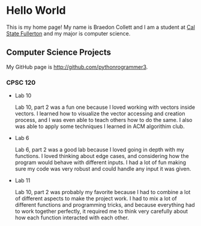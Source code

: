 # Hello World

This is my home page! My name is Braedon Collett and I am a student at [Cal State Fullerton](http://www.fullerton.edu/) and my major is computer science.

## Computer Science Projects

My GitHub page is http://github.com/pythonrogrammer3.

### CPSC 120

* Lab 10

    Lab 10, part 2 was a fun one because I loved working with vectors inside vectors. I learned how to visualize the vector accessing and creation process, and I was even able to teach others how to do the same. I also was able to apply some techniques I learned in ACM algorithim club.
* Lab 6

    Lab 6, part 2 was a good lab because I loved going in depth with my functions. I loved thinking about edge cases, and considering how the program would behave with different inputs. I had a lot of fun making sure my code was very robust and could handle any input it was given.

* Lab 11

    Lab 10, part 2 was probably my favorite because I had to combine a lot of different aspects to make the project work. I had to mix a lot of different functions and programming tricks, and because everything had to work together perfectly, it required me to think very carefully about how each function interacted with each other.
